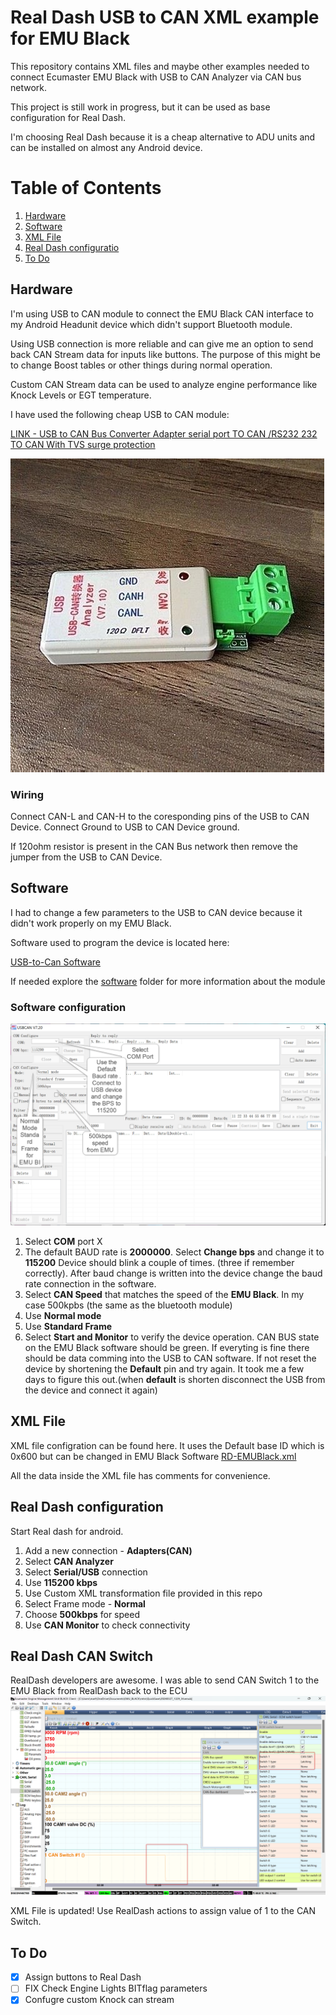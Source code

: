 # Real Dash USB to CAN XML example for EMU Black

This repository contains XML files and maybe other examples needed to connect Ecumaster EMU Black with USB to CAN Analyzer via CAN bus network.

This project is still work in progress, but it can be used as base configuration for Real Dash.

I'm choosing Real Dash because it is a cheap alternative to ADU units and can be installed on almost any Android device.


# Table of Contents
1. [Hardware](#Hardware)
2. [Software](#Software)
3. [XML File](#xml-File)
4. [Real Dash configuratio](#real-dash-configuration)
5. [To Do](#to-to)


## Hardware
I'm using USB to CAN module to connect the EMU Black CAN interface to my Android Headunit device which didn't support Bluetooth module.

Using USB connection is more reliable and can give me an option to send back CAN Stream data for inputs like buttons. The purpose of this might be to change Boost tables or other things during normal operation.

Custom CAN Stream data can be used to analyze engine performance like Knock Levels or EGT temperature.

I have used the following cheap USB to CAN module:

[LINK - USB to CAN Bus Converter Adapter serial port TO CAN /RS232 232 TO CAN With TVS surge protection](https://www.aliexpress.com/item/32994257402.html?spm=a2g0o.order_list.0.0.2b6b1802VYj2gS)

![USB to CAN](/img/USB-to-CAN-Analyzer.jpg)

### Wiring

Connect CAN-L and CAN-H to the coresponding pins of the USB to CAN Device.
Connect Ground to USB to CAN Device ground.

If 120ohm resistor is present in the CAN Bus network then remove the jumper from the USB to CAN Device.


## Software

I had to change a few parameters to the USB to CAN device because it didn't work properly on my EMU Black.

Software used to program the device is located here:

[USB-to-Can Software](/src/USB-CAN-Software/Program/USB-CAN(V7.20).exe)

If needed explore the [software](/src/USB-CAN-Software) folder for more information about the module

### Software configuration

![Software config](/img/usb-to-can-software.png)

   1. Select **COM** port X
   2. The default BAUD rate is **2000000**. Select **Change bps** and change it to **115200**
      Device should blink a couple of times. (three if remember correctly). After baud change is written into the device change the baud rate connection in the software.
   3. Select **CAN Speed** that matches the speed of the **EMU Black**. In my case 500kpbs (the same as the bluetooth module)
   4. Use **Normal mode**
   5. Use **Standard Frame**
   6. Select **Start and Monitor** to verify the device operation. CAN BUS state on the EMU Black software should be green. If everyting is fine there should be data comming into the USB to CAN software. If not reset the device by shortening the **Default** pin and try again. It took me a few days to figure this out.(when **default** is shorten disconnect the USB from the device and connect it again)


## XML File
XML file configration can be found here. 
It uses the Default base ID which is 0x600 but can be changed in EMU Black Software
[RD-EMUBlack.xml](./src/rd-emublack.xml)

All the data inside the XML file has comments for convenience.

## Real Dash configuration

Start Real dash for android.
   1. Add a new connection - **Adapters(CAN)**
   2. Select **CAN Analyzer**
   3. Select **Serial/USB** connection
   4. Use **115200 kbps** 
   5. Use Custom XML transformation file provided in this repo
   6. Select Frame mode - **Normal**
   7. Choose **500kbps** for speed
   8. Use **CAN Monitor** to check connectivity

   
## Real Dash CAN Switch 
   RealDash developers are awesome. I was able to send CAN Switch 1 to the EMU Black from RealDash back to the ECU
   ![CAN Switch config](/img/cansw1.png)

   XML File is updated!
   Use RealDash actions to assign value of 1 to the CAN Switch.

## To Do

- [X] Assign buttons to Real Dash
- [ ] FIX Check Engine Lights BITflag parameters
- [X] Confugre custom Knock can stream